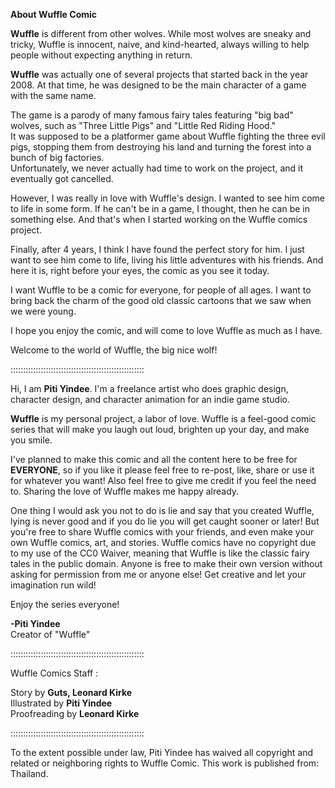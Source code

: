 **About Wuffle Comic**  
  
**Wuffle** is different from other wolves. While most wolves are sneaky and tricky, Wuffle is innocent, naive, and kind-hearted, always willing to help people without expecting anything in return.  
  
**Wuffle** was actually one of several projects that started back in the year 2008. At that time, he was designed to be the main character of a game with the same name.  
  
The game is a parody of many famous fairy tales featuring "big bad" wolves, such as "Three Little Pigs" and "Little Red Riding Hood."  
It was supposed to be a platformer game about Wuffle fighting the three evil pigs, stopping them from destroying his land and turning the forest into a bunch of big factories.  
Unfortunately, we never actually had time to work on the project, and it eventually got cancelled.  
  
However, I was really in love with Wuffle's design. I wanted to see him come to life in some form. If he can't be in a game, I thought, then he can be in something else. And that's when I started working on the Wuffle comics project.  
  
Finally, after 4 years, I think I have found the perfect story for him. I just want to see him come to life, living his little adventures with his friends. And here it is, right before your eyes, the comic as you see it today.  
  
I want Wuffle to be a comic for everyone, for people of all ages. I want to bring back the charm of the good old classic cartoons that we saw when we were young.  
  
I hope you enjoy the comic, and will come to love Wuffle as much as I have.  
  
Welcome to the world of Wuffle, the big nice wolf!  
  
:::::::::::::::::::::::::::::::::::::::::::::::::::::  
  
Hi, I am **Piti Yindee**. I'm a freelance artist who does graphic design, character design, and character animation for an indie game studio.  
  
**Wuffle** is my personal project, a labor of love. Wuffle is a feel-good comic series that will make you laugh out loud, brighten up your day, and make you smile.  
  
I've planned to make this comic and all the content here to be free for **EVERYONE**, so if you like it please feel free to re-post, like, share or use it for whatever you want! Also feel free to give me credit if you feel the need to. Sharing the love of Wuffle makes me happy already.  
  
One thing I would ask you not to do is lie and say that you created Wuffle, lying is never good and if you do lie you will get caught sooner or later! But you're free to share Wuffle comics with your friends, and even make your own Wuffle comics, art, and stories. Wuffle comics have no copyright due to my use of the CC0 Waiver, meaning that Wuffle is like the classic fairy tales in the public domain. Anyone is free to make their own version without asking for permission from me or anyone else! Get creative and let your imagination run wild!  
  
Enjoy the series everyone!  
  
**-Piti Yindee**  
Creator of "Wuffle"  
  
:::::::::::::::::::::::::::::::::::::::::::::::::::::  
  
Wuffle Comics Staff :  
  
Story by **Guts, Leonard Kirke**  
Illustrated by **Piti Yindee**  
Proofreading by **Leonard Kirke**  
  
:::::::::::::::::::::::::::::::::::::::::::::::::::::  
  
To the extent possible under law, Piti Yindee has waived all copyright and related or neighboring rights to Wuffle Comic. This work is published from: Thailand.